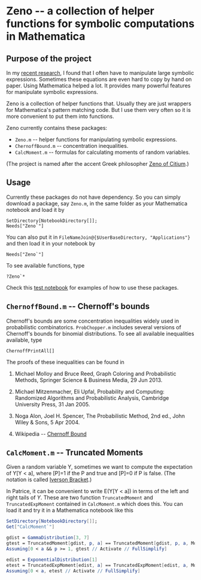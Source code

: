 # Zeno -- a collection of helper functions for symbolic computations in Mathematica

## Purpose of the project

In my [recent research](http://www2.math.uu.se/~xinca341/pages/publications.html), I found that I
often have to manipulate large symbolic expressions. Sometimes these equations are even hard to copy
by hand on paper. Using Mathematica helped a lot. It provides many powerful features
for manipulate symbolic expressions.

Zeno is a collection of helper functions that. Usually they are just
wrappers for Mathematica's pattern matching code. But I use them very often so it is more convenient
to put them into functions.

Zeno currently contains these packages:

* `Zeno.m` -- helper functions for manipulating symbolic expressions.
* `ChernoffBound.m` -- concentration inequalities.
* `CalcMoment.m` -- formulas for calculating moments of random variables.

(The project is named after the accent Greek philosopher [Zeno of
Citium](https://en.wikipedia.org/wiki/Zeno_of_Citium).)


## Usage

Currently these packages do not have dependency. So you can simply download a package, say
`Zeno.m`, in the same folder as your Mathematica notebook and load it by

    SetDirectory[NotebookDirectory[]];
    Needs["Zeno`"]

You can also put it in `FileNameJoin@{$UserBaseDirectory, "Applications"}` and then load it in your notebook by

    Needs["Zeno`"]

To see available functions, type

    ?Zeno`*

Check this [test notebook](Zeno-test.nb) for examples of how to use these packages.

## `ChernoffBound.m` -- Chernoff's bounds

Chernoff's bounds are some concentration inequalities widely used in probabilistic combinatorics.
`ProbChopper.m` includes several versions of Chernoff's bounds for binomial distributions.
To see all available inequalities available, type

    ChernoffPrintAll[]

The proofs of these inequalities can be found in 

1. Michael Molloy and Bruce Reed, Graph Coloring and Probabilistic Methods, Springer Science & Business Media, 29 Jun 2013.

2. Michael Mitzenmacher, Eli Upfal, Probability and Computing: Randomized Algorithms and Probabilistic Analysis, Cambridge University Press, 31 Jan 2005.

3. Noga Alon, Joel H. Spencer, The Probabilistic Method, 2nd ed., John Wiley & Sons, 5 Apr 2004.

4. Wikipedia -- [Chernoff Bound](https://en.wikipedia.org/wiki/Chernoff_bound)

## `CalcMoment.m` -- Truncated Moments

Given a random variable Y, sometimes we want to compute the expectation of Y[Y &lt; a], where
[P]=1 if the P and true and [P]=0 if P is false. (The notation is called [Iverson
Bracket](https://en.wikipedia.org/wiki/Iverson_bracket).) 

In Patrice, it can be convenient to write E(Y[Y &lt; a]) in terms of the left and right tails of
$Y$.  These are two function `TruncatedMoment` and `TruncatedExpMoment` contained in `CalcMoment.m` which does this. 
You can load it and try it in a Mathematica notebook like this

```mathematica
SetDirectory[NotebookDirectory[]];
Get["CalcMoment`"]

gdist = GammaDistribution[3, 7]
gtest = TruncatedMoment[gdist, p, a] == TruncatedMoment[gdist, p, a, MomentForm -> "Left"] == TruncatedMoment[gdist, p, a, MomentForm -> "Right"]
Assuming[0 < a && p >= 1, gtest // Activate // FullSimplify]

edist = ExponentialDistribution[1]
etest = TruncatedExpMoment[edist, a] == TruncatedExpMoment[edist, a, MomentForm -> "Left"] == TruncatedExpMoment[edist, a, MomentForm -> "Right"]
Assuming[0 < a, etest // Activate // FullSimplify]
```
